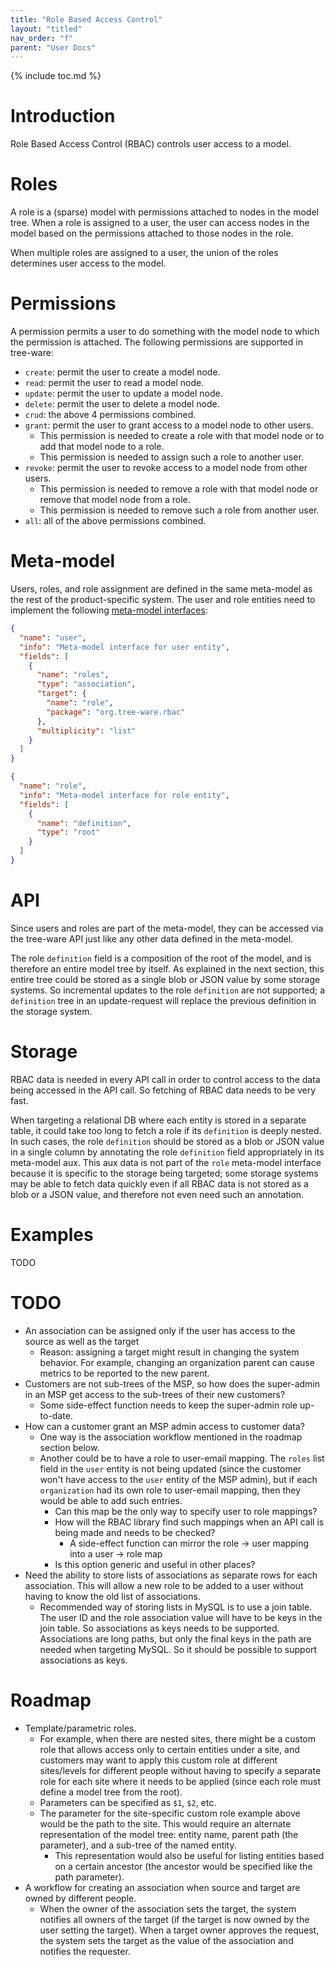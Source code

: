 ```yaml
---
title: "Role Based Access Control"
layout: "titled"
nav_order: "f"
parent: "User Docs"
---
```


{% include toc.md %}

# Introduction

Role Based Access Control (RBAC) controls user access to a model.

# Roles

A role is a (sparse) model with permissions attached to nodes in the model tree. When a role is assigned to a user, the
user can access nodes in the model based on the permissions attached to those nodes in the role.

When multiple roles are assigned to a user, the union of the roles determines user access to the model.

# Permissions

A permission permits a user to do something with the model node to which the permission is attached. The following
permissions are supported in tree-ware:

* `create`: permit the user to create a model node.
* `read`: permit the user to read a model node.
* `update`: permit the user to update a model node.
* `delete`: permit the user to delete a model node.
* `crud`: the above 4 permissions combined.
* `grant`: permit the user to grant access to a model node to other users.
    * This permission is needed to create a role with that model node or to add that model node to a role.
    * This permission is needed to assign such a role to another user.
* `revoke`: permit the user to revoke access to a model node from other users.
    * This permission is needed to remove a role with that model node or remove that model node from a role.
    * This permission is needed to remove such a role from another user.
* `all`: all of the above permissions combined.

# Meta-model

Users, roles, and role assignment are defined in the same meta-model as the rest of the product-specific system. The
user and role entities need to implement the following [meta-model interfaces](meta-model-interfaces.md):

```json
{
  "name": "user",
  "info": "Meta-model interface for user entity",
  "fields": [
    {
      "name": "roles",
      "type": "association",
      "target": {
        "name": "role",
        "package": "org.tree-ware.rbac"
      },
      "multiplicity": "list"
    }
  ]
}
```

```json
{
  "name": "role",
  "info": "Meta-model interface for role entity",
  "fields": [
    {
      "name": "definition",
      "type": "root"
    }
  ]
}
```

# API

Since users and roles are part of the meta-model, they can be accessed via the tree-ware API just like any other data
defined in the meta-model.

The role `definition` field is a composition of the root of the model, and is therefore an entire model tree by itself.
As explained in the next section, this entire tree could be stored as a single blob or JSON value by some storage
systems. So incremental updates to the role `definition` are not supported; a `definition` tree in an update-request
will replace the previous definition in the storage system.

# Storage

RBAC data is needed in every API call in order to control access to the data being accessed in the API call. So fetching
of RBAC data needs to be very fast.

When targeting a relational DB where each entity is stored in a separate table, it could take too long to fetch a role
if its `definition` is deeply nested. In such cases, the role `definition` should be stored as a blob or JSON value in a
single column by annotating the role `definition` field appropriately in its meta-model aux. This aux data is not part
of the `role` meta-model interface because it is specific to the storage being targeted; some storage systems may be
able to fetch data quickly even if all RBAC data is not stored as a blob or a JSON value, and therefore not even need
such an annotation.

# Examples

TODO

# TODO

* An association can be assigned only if the user has access to the source as well as the target
    * Reason: assigning a target might result in changing the system behavior. For example, changing an organization
      parent can cause metrics to be reported to the new parent.
* Customers are not sub-trees of the MSP, so how does the super-admin in an MSP get access to the sub-trees of their new
  customers?
    * Some side-effect function needs to keep the super-admin role up-to-date.
* How can a customer grant an MSP admin access to customer data?
    * One way is the association workflow mentioned in the roadmap section below.
    * Another could be to have a role to user-email mapping. The `roles` list field in the `user` entity is not being
      updated (since the customer won't have access to the `user` entity of the MSP admin), but if each `organization`
      had its own role to user-email mapping, then they would be able to add such entries.
        * Can this map be the only way to specify user to role mappings?
        * How will the RBAC library find such mappings when an API call is being made and needs to be checked?
            * A side-effect function can mirror the role -> user mapping into a user -> role map
        * Is this option generic and useful in other places?
* Need the ability to store lists of associations as separate rows for each association. This will allow a new role to
  be added to a user without having to know the old list of associations.
    * Recommended way of storing lists in MySQL is to use a join table. The user ID and the role association value will
      have to be keys in the join table. So associations as keys needs to be supported. Associations are long paths, but
      only the final keys in the path are needed when targeting MySQL. So it should be possible to support associations
      as keys.

# Roadmap

* Template/parametric roles.
    * For example, when there are nested sites, there might be a custom role that allows access only to certain entities
      under a site, and customers may want to apply this custom role at different sites/levels for different people
      without having to specify a separate role for each site where it needs to be applied (since each role must define
      a model tree from the root).
    * Parameters can be specified as `$1`, `$2`, etc.
    * The parameter for the site-specific custom role example above would be the path to the site. This would require an
      alternate representation of the model tree: entity name, parent path (the parameter), and a sub-tree of the named
      entity.
        * This representation would also be useful for listing entities based on a certain ancestor (the ancestor would
          be specified like the path parameter).
* A workflow for creating an association when source and target are owned by different people.
    * When the owner of the association sets the target, the system notifies all owners of the target (if the target is
      now owned by the user setting the target). When a target owner approves the request, the system sets the target as
      the value of the association and notifies the requester.